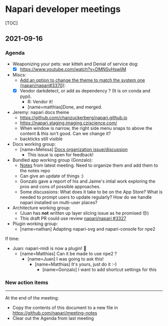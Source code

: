 # Napari developer meetings
[TOC]
## 2021-09-16

### Agenda
- Weaponizing your pets: war kitteh and Denial of service dog:
    - [x] https://www.youtube.com/watch?v=DMNSvHswljM
- Miscs:
    - [Add an option to change the theme to match the system one (napari/napari#3370)](https://github.com/napari/napari/pull/3370):
    - [x] Vendor darkdetect, or add as dependency ? (It is on conda and pypi).
        - R: Vendor it!
        - [name=matthias]Done, and merged.
- Jeremy: napari docs theme
    - https://github.com/chanzuckerberg/napari.github.io
    - https://napari.staging.imaging.cziscience.com/
    - When window is narrow, the right side menu snaps to above the content & this isn't good. Can we change it?
    - backticks still visible
- Docs working group:
    - [name=Melissa] [Docs organization issue/discussion](https://github.com/napari/napari/issues/3390)
        - This issue is open for feedback!
- Bundled app working group (Gonzalo):
    - [Notes](https://hackmd.io/j7SsFmMPQrWUAqcgZ8E3fw) from latest meeting. Need to organize them and add them to the notes repo
    - Can give an update of things :)
    - Gonzalo gave a report of his and Jaime's intial work exploring the pros and cons of possible approaches.
    - Some discussions: What does it take to be on the App Store? What is needed to prompt users to update regularly? How do we handle napari installed on multi-user places? 
- Architecture working group:
    - (Juan has **not** written up layer slicing issue as he promised :disappointed:)
    - This draft PR could use review [napari/napari #3327](https://github.com/napari/napari/pull/3327#issuecomment-921308303)
- Plugin working group:
    - [name=nathan] Adapting napari-svg and napari-console for npe2

If time:
- Juan: napari-midi is now a plugin! :tada:
    - [name=Matthias] Can it be made to use npe2 ?
        - [name=Juan] I was going to ask this!
            - [name=Matthias] It's yours, just do it :-)
                - [name=Gonzalo] I want to add shortcut settings for this


### New action items


------

At the end of the meeting:
- Copy the contents of this document to a new file in https://github.com/napari/meeting-notes
- Clear out the Agenda from last meeting
